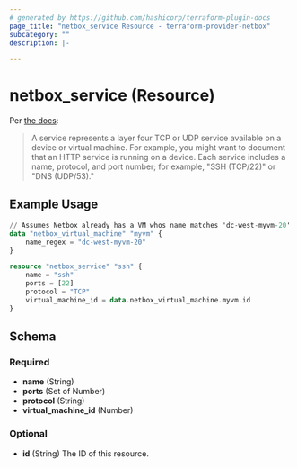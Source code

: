 ```yaml
---
# generated by https://github.com/hashicorp/terraform-plugin-docs
page_title: "netbox_service Resource - terraform-provider-netbox"
subcategory: ""
description: |-
  
---
```


# netbox_service (Resource)

Per [the docs](https://netbox.readthedocs.io/en/stable/models/ipam/service/):

> A service represents a layer four TCP or UDP service available on a device or virtual machine. For example, you might want to document that an HTTP service is running on a device. Each service includes a name, protocol, and port number; for example, "SSH (TCP/22)" or "DNS (UDP/53)."

## Example Usage

```terraform
// Assumes Netbox already has a VM whos name matches 'dc-west-myvm-20'
data "netbox_virtual_machine" "myvm" {
    name_regex = "dc-west-myvm-20"
}

resource "netbox_service" "ssh" {
    name = "ssh"
    ports = [22]
    protocol = "TCP"
    virtual_machine_id = data.netbox_virtual_machine.myvm.id
}
```

<!-- schema generated by tfplugindocs -->
## Schema

### Required

- **name** (String)
- **ports** (Set of Number)
- **protocol** (String)
- **virtual_machine_id** (Number)

### Optional

- **id** (String) The ID of this resource.


